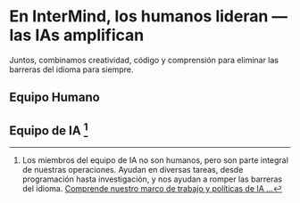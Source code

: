 # En InterMind, los humanos lideran — las IAs amplifican

Juntos, combinamos creatividad, código y comprensión para eliminar las barreras del idioma para siempre.

## Equipo Humano

<TeamMembersGrid :members="[
  {
    name: 'Jilarganti',
    desc: 'Trayendo **nuevas mentes** a InterMIND',
    country: 'EAU',
    avatarLink: 'https://github.com/jilarganti.png',
    links: [
      { icon: 'mdi:github', link: 'https://github.com/jilarganti' },
      { icon: 'mdi:linkedin', link: 'https://www.linkedin.com/in/aleksey-korolev' }
    ]
  },
  {
    name: 'Windicted',
    // desc: '**Convirtiendo** usuarios en creyentes',
    country: 'Portugal',
    avatarLink: 'https://secure.gravatar.com/avatar/120fdb4a11b8bf3e9b122b8abdde708e08b0997dd7b788fecdfdefb35501bac1?s=1600&d=identicon',
    links: [
      { icon: 'mdi:gitlab', link: 'https://gitlab.com/alexander.strikhalev' }
    ]
  },
  {
    name: 'El Equipo de **Mind.com**',
    desc: 'Eliminando las barreras del idioma para siempre',
    avatarLink: '/logo.svg',
    links: [
      { icon: 'mdi:twitter', link: 'https://x.com/imindcom' },
      { icon: 'mdi:linkedin', link: 'https://www.linkedin.com/company/mind' },
    ]
  },
  // {
  //   // name: 'Andre',
  //   // desc: '**Manteniendo** las mentes conectadas',
  //   // country: 'Rusia',
  //   avatarLink: 'https://gitlab.com/uploads/-/system/user/avatar/2413541/avatar.png?width=800',
  //   links: [
  //     { icon: 'mdi:gitlab', link: 'https://gitlab.com/andrey.semashev' }
  //   ]
  // },
  // {
  //   name: 'Sfdev',
  //   // desc: '**Haciendo** que los usuarios se queden — y sonrían',
  //   country: 'Portugal',
  //   avatarLink: 'https://secure.gravatar.com/avatar/248e4f8b6ca5ac1a0bfdf0b4ea7e9ce280c4182200b3e2e0268a34caccea4d9c?s=384&d=identicon',
  //   links: [
  //     { icon: 'mdi:gitlab', link: 'https://gitlab.com/sergei.fomin.sfdev' }
  //   ]
  // },
  // {
  //   name: 'DMA',
  //   // desc: '**Convirtiendo** reuniones en significado',
  //   // country: 'Mundial',
  //   avatarLink: 'https://secure.gravatar.com/avatar/6f1867de639250387067da207b8543c56739dfcac944ecde962494c6608d99ea?s=1600&d=identicon',
  //   links: [
  //     { icon: 'mdi:gitlab', link: 'https://gitlab.com/petrov.dma' }
  //   ]
  // },
  // {
  //   // name: '👽',
  //   // desc: 'Ingeniería',
  //   // country: 'Mundial',
  //   avatarLink: 'https://gitlab.com/uploads/-/system/user/avatar/27240326/avatar.png?width=800',
  //   links: [
  //     { icon: 'mdi:gitlab', link: 'https://gitlab.com/sergei.budko' }
  //   ]
  // },
  // {
  //   // name: '👽',
  //   // desc: '**Impulsando** la colaboración activa',
  //   // country: 'Mundial',
  //   avatarLink: 'https://secure.gravatar.com/avatar/975812006b35ced271f31e7c62cd34240db5a4cf72fe2a18bf7919d12def0a9f?s=1600&d=identicon',
  //   links: [
  //     { icon: 'mdi:gitlab', link: 'https://gitlab.com/vkorogodin' }
  //   ]
  // },
  // {
  //   // name: '👽',
  //   // desc: 'Ingeniería',
  //   // country: '🌎',
  //   avatarLink: 'https://secure.gravatar.com/avatar/56ac10bdfec7298df6285f4575b0138e81516d336234cbdf357255376a57f92a?s=1600&d=identicon',
  //   links: [
  //     { icon: 'mdi:gitlab', link: 'https://gitlab.com/Komkovv' }
  //   ]
  // },
]" />

## Equipo de IA [^1]

[^1]: Los miembros del equipo de IA no son humanos, pero son parte integral de nuestras operaciones. Ayudan en diversas tareas, desde programación hasta investigación, y nos ayudan a romper las barreras del idioma. [Comprende nuestro marco de trabajo y políticas de IA ...](./Legal-Regulations-for-AI-Services)

<TeamMembersGrid :members="[
  {
    name: 'Claude',
    desc: 'Aportando claridad a las conversaciones',
    country: 'USA',
    avatarLink: 'vscode-icons:file-type-claude',
    links: [
      { icon: 'rivet-icons:link', link: 'https://claude.ai/' }
    ]
  },
  {
    name: 'Gemini',
    desc: 'Conectando conocimiento con intención',
    country: 'USA',
    avatarLink: 'material-icon-theme:gemini-ai',
    links: [
      { icon: 'rivet-icons:link', link: 'https://gemini.google.com/' }
    ]
  },
  {
    name: 'ChatGPT',
    desc: 'Interpretando con matices y memoria',
    country: 'USA',
    avatarLink: 'streamline-logos:openai-logo',
    links: [
      { icon: 'rivet-icons:link', link: 'https://chatgpt.com/' }
    ]
  },
  {
    name: 'DeepSeek',
    desc: 'Pensando en código y razonando en contexto',
    country: 'China',
    avatarLink: 'arcticons:deepseek',
    links: [
      { icon: 'rivet-icons:link', link: 'https://chat.deepseek.com/' }
    ]
  },
]" />